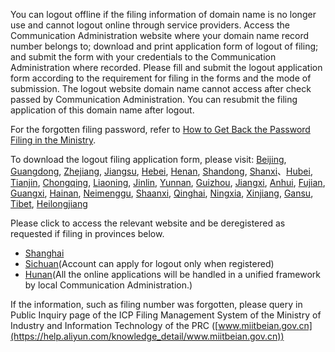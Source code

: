 



You can logout offline if the filing information of domain name is no longer use and cannot logout online through service providers. Access the Communication Administration website where your domain name record number belongs to; download and print application form of logout of filing; and submit the form with your credentials to the Communication Administration where recorded. Please fill and submit the logout application form according to the requirement for filing in the forms and the mode of submission. The logout website domain name cannot access after check passed by Communication Administration. You can resubmit the filing application of this domain name after logout.

For the forgotten filing password, refer to [How to Get Back the Password Filing in the Ministry](https://www.jcloud.com/help/detail/2061/isCatalog/1).

To download the logout filing application form, please visit: [Beijing](http://bcainfo.miitbeian.gov.cn/state/outPortal/queryMutualityDownloadInfo.action;jsessionid=1F8CDE6614FE88372567B8E480A1D342?id=7), [Guangdong](http://gdcainfo.miitbeian.gov.cn/state/outPortal/queryMutualityDownloadInfo.action;jsessionid=11D98F03D10723A0333BB562337D56C8?id=18), [Zhejiang](http://zcainfo.miitbeian.gov.cn/state/outPortal/queryMutualityDownloadInfo.action?id=31), [Jiangsu](http://jscainfo.miitbeian.gov.cn/state/outPortal/queryMutualityDownloadInfo.action?id=2), [Hebei](http://hbcainfo.miitbeian.gov.cn/state/outPortal/queryMutualityDownloadInfo.action?id=1), [Henan](http://hcainfo.miitbeian.gov.cn/state/outPortal/queryMutualityDownloadInfo.action;jsessionid=6D748424B16D9D7123D701E7F23DEDEA?id=1), [Shandong](http://imgs-storage.cdn.aliyuncs.com/help/beian/%E5%B1%B1%E4%B8%9C%E6%B3%A8%E9%94%80%E5%A4%87%E6%A1%88%E7%94%B3%E8%AF%B7%E8%A1%A8.doc?spm=5176.7736988.0.0.fLqgDU&file=%E5%B1%B1%E4%B8%9C%E6%B3%A8%E9%94%80%E5%A4%87%E6%A1%88%E7%94%B3%E8%AF%B7%E8%A1%A8.doc), [Shanxi](http://sxcainfo.miitbeian.gov.cn/state/outPortal/queryMutualityDownloadInfo.action;jsessionid=2BE81A301C27B3471D3C59ED431E3223?id=2)、[Hubei](http://ecainfo.miitbeian.gov.cn/state/outPortal/queryMutualityDownloadInfo.action?id=13), [Tianjin](http://tjcainfo.miitbeian.gov.cn/state/outPortal/queryMutualityDownloadInfo.action;jsessionid=36EB9C3312F87278EF8568B51DF49963?id=8), [Chongqing](http://cqcainfo.miitbeian.gov.cn/state/outPortal/queryMutualityDownloadInfo.action;jsessionid=85B1049BF601BC4F8D55112F85317D11?id=21), [Liaoning](http://lncainfo.miitbeian.gov.cn/state/outPortal/queryMutualityDownloadInfo.action;jsessionid=9BDFDA5DAF494982C45D6A8CD277C225?id=11), [Jinlin](http://jlcainfo.miitbeian.gov.cn/state/outPortal/queryMutualityDownloadInfo.action;jsessionid=32C6588B35102D127588F0A589956D8F?id=1), [Yunnan](http://yncainfo.miitbeian.gov.cn/state/outPortal/queryMutualityDownloadInfo.action;jsessionid=216CA3184F2412B2A347EC17FDDE7AA7?id=2), [Guizhou](http://gzcainfo.miitbeian.gov.cn/state/outPortal/queryMutualityDownloadInfo.action;jsessionid=C4C461304A00806C9FAC64BB253325AE?id=16), [Jiangxi](http://jxcainfo.miitbeian.gov.cn/state/outPortal/queryMutualityDownloadInfo.action;jsessionid=8EC4442121772B901CF1FA91934653EA?id=1), [Anhui](http://ahcainfo.miitbeian.gov.cn/state/outPortal/queryMutualityDownloadInfo.action;jsessionid=0C615D2696D48398E28670AEB8A2E5F6?id=12), [Fujian](http://fjcainfo.miitbeian.gov.cn/state/outPortal/queryMutualityDownloadInfo.action;jsessionid=F61855270D01B8A48840224BE2C783EA?id=6), [Guangxi](http://gxcainfo.miitbeian.gov.cn/state/outPortal/queryMutualityDownloadInfo.action;jsessionid=661BA0A41B8CED69985C5C17732FE97E?id=7), [Hainan](http://hncainfo.miitbeian.gov.cn/state/outPortal/queryMutualityDownloadInfo.action;jsessionid=9CB990A7B32D67C3061E673AB6767884?id=1), [Neimenggu](http://nmcainfo.miitbeian.gov.cn/state/outPortal/queryMutualityDownloadInfo.action;jsessionid=35AF73896F124C6BB06F6AF328B8733F?id=21), [Shaanxi](http://shxcainfo.miitbeian.gov.cn/state/outPortal/queryMutualityDownloadInfo.action;jsessionid=51A0874FEBC3C49F793FC38B4C87053F?id=16), [Qinghai](http://qhcainfo.miitbeian.gov.cn/state/outPortal/queryMutualityDownloadInfo.action;jsessionid=AB4723653C122BD3E67AD222EDB06946?id=9), [Ningxia](http://aliyun_portal_storage.oss-cn-hangzhou.aliyuncs.com/help%2Fbeian%2F%E5%AE%81%E5%A4%8F%E6%B3%A8%E9%94%80%E5%A4%87%E6%A1%88%E7%94%B3%E8%AF%B7%E8%A1%A8.doc?spm=5176.7736988.0.0.isa2SB&file=help%2Fbeian%2F%E5%AE%81%E5%A4%8F%E6%B3%A8%E9%94%80%E5%A4%87%E6%A1%88%E7%94%B3%E8%AF%B7%E8%A1%A8.doc), [Xinjiang](http://xjcainfo.miitbeian.gov.cn/state/outPortal/queryMutualityDownloadInfo.action;jsessionid=92F9FBEC9DE5D3E5BEC672E9804F56DA?id=16), [Gansu](http://gscainfo.miitbeian.gov.cn/state/outPortal/queryMutualityDownloadInfo.action;jsessionid=6FF388EF9F0BB2662F7A24AA3C17B801?id=20), [Tibet](http://xzcainfo.miitbeian.gov.cn/state/outPortal/queryMutualityDownloadInfo.action;jsessionid=7ACDC5FF4FD247C5FBD22F8D25F479A8?id=4), [Heilongjiang](http://hlcainfo.miitbeian.gov.cn/state/outPortal/queryMutualityDownloadInfo.action?id=39)

Please click to access the relevant website and be deregistered as requested if filing in provinces below.

- [Shanghai](https://beian.shca.gov.cn/)
- [Sichuan](http://sccainfo.miitbeian.gov.cn/state/outPortal/queryMutualityDownloadInfo.action?id=11)(Account can apply for logout only when registered)
- [Hunan](http://www.xca.gov.cn/TGJCMS/zwdt/index.htm)(All the online applications will be handled in a unified framework by local Communication Administration.)

If the information, such as filing number was forgotten, please query in Public Inquiry page of the ICP Filing Management System of the Ministry of Industry and Information Technology of the PRC ([www.miitbeian.gov.cn](https://help.aliyun.com/knowledge_detail/www.miitbeian.gov.cn))